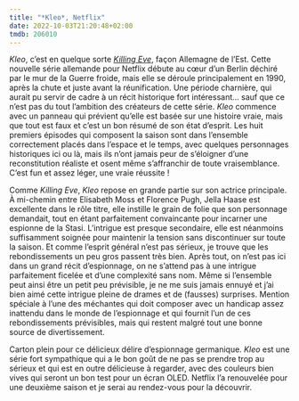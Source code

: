 ```yaml
---
title: "*Kleo*, Netflix"
date: 2022-10-03T21:20:48+02:00
tmdb: 206010 
---
```


*Kleo*, c’est en quelque sorte [*Killing Eve*](https://voiretmanger.fr/killing-eve-waller-bridge-bbc-america/), façon Allemagne de l’Est. Cette nouvelle série allemande pour Netflix débute au cœur d’un Berlin déchiré par le mur de la Guerre froide, mais elle se déroule principalement en 1990, après la chute et juste avant la réunification. Une période charnière, qui aurait pu servir de cadre à un récit historique fort intéressant… sauf que ce n’est pas du tout l’ambition des créateurs de cette série. *Kleo* commence avec un panneau qui prévient qu’elle est basée sur une histoire vraie, mais que tout est faux et c’est un bon résumé de son état d’esprit. Les huit premiers épisodes qui composent la saison sont dans l’ensemble correctement placés dans l’espace et le temps, avec quelques personnages historiques ici ou là, mais ils n’ont jamais peur de s’éloigner d’une reconstitution réaliste et osent même s’affranchir de toute vraisemblance. C’est fun et assez léger, une vraie réussite !

Comme *Killing Eve*, *Kleo* repose en grande partie sur son actrice principale. À mi-chemin entre Elisabeth Moss et Florence Pugh, Jella Haase est excellente dans le rôle titre, elle instille le grain de folie que son personnage demandait, tout en étant parfaitement convaincante pour incarner une espionne de la Stasi. L’intrigue est presque secondaire, elle est néanmoins suffisamment soignée pour maintenir la tension sans discontinuer sur toute la saison. Et comme l’esprit général n’est pas sérieux, je trouve que les rebondissements un peu gros passent très bien. Après tout, on n’est pas ici dans un grand récit d’espionnage, on ne s’attend pas à une intrigue parfaitement ficelée et d’une complexité sans nom. Même si l’ensemble peut ainsi être un petit peu prévisible, je ne me suis jamais ennuyé et j’ai bien aimé cette intrigue pleine de drames et de (fausses) surprises. Mention spéciale à l’une des méchantes qui doit composer avec un handicap assez inattendu dans le monde de l’espionnage et qui fournit l’un de ces rebondissements prévisibles, mais qui restent malgré tout une bonne source de divertissement. 

Carton plein pour ce délicieux délire d’espionnage germanique. *Kleo* est une série fort sympathique qui a le bon goût de ne pas se prendre trop au sérieux et qui est en outre délicieuse à regarder, avec des couleurs bien vives qui seront un bon test pour un écran OLED. Netflix l’a renouvelée pour une deuxième saison et je serai au rendez-vous pour la découvrir. 


